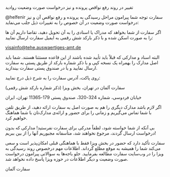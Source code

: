 تغییر در روند رفع نواقص پرونده و نیز درخواست صورت وضعیت روادید


@helfenir
سفارت توجه شما پیرامون مراحل رسیدگی به پرونده و رفع نواقص آن و نیز درخواست صورت وضعیت در آن خصوص را به تغییرات ذیل جلب می‌نماید:

اگر سفارت از شما بخواهد که مدراک یا اسنادی را به آن تحویل دهید، تقاضا داریم آن ها را به صورت اسکن شده و با ذکر بارکد شش رقمی به ایمیل سفارت ارسال نمایید:

visainfo@tehe.auswaertiges-amt.de

البته اسناد و مدارکی که قبلاً باید تأیید شده باشند از این قاعده مستثنا هستند. شما باید اصل مدارک را بهمراه یک نسخه کپی و با ذکر شماره بارکد از طریق پستی به سفارت ارسال نمایید و یا در صندوق پستی سفارت بیندازید.

روی پاکت، آدرس سفارت را به شرح ذیل درج نمایید:

سفارت آلمان در تهران، بخش ویزا (ذکر شماره بارکد شش رقمی)

خیابان فردوسی، شماره 324-320، صندوق پستی 179-11365 تهران، ایران

اگر لازم باشد مدارک دیگری را هم به صورت اصل به سفارت ارائه دهید، از طریق تلفن با شما تماس می‌گیریم و زمانی را برای حضور و ارائه‌ی مدارک‌تان با شما هماهنگ خواهیم کرد.

بی آنکه از شما خواسته شود، لطفاً مدرکی برای سفارت نفرستید! مدارکی که بدون درخواست ارسال گردند، مرجوع نخواهند شد، متأسفانه مجبوریم آنها را از بین ببریم!

سفارت تأکید دارد که حضور در بخش ویزا فقط با هماهنگی قبلی امکان‌پذیر است و سعی می‌کند شما را همیشه به موقع مطلع گرداند. اطلاعات مهم درخصوص روند رسیدگی به ویزا را در وب‌سایت سفارت مطالعه بفرمایید. جلو باجه‌ها به سوالاتی پیرامون درخواست صورت وضعیت و دیگر اطلاعات در حوزه ویزا پاسخ داده نخواهد شد.

سفارت آلمان